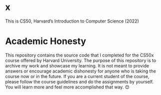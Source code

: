 # x
This is CS50, Harvard’s Introduction to Computer Science (2022)

# Academic Honesty
This repository contains the source code that I completed for the CS50x course offered by Harvard University. The purpose of this repository is to archive my work and showcase my learning. It is not meant to provide answers or encourage academic dishonesty for anyone who is taking the course now or in the future. If you are a current student of the course, please follow the course guidelines and do the assignments by yourself. You will learn more and feel more accomplished that way. 😊
